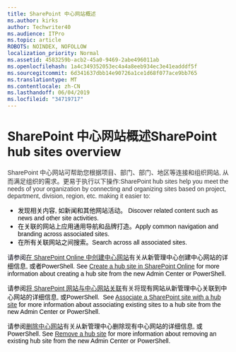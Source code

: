 ```yaml
---
title: SharePoint 中心网站概述
ms.author: kirks
author: Techwriter40
ms.audience: ITPro
ms.topic: article
ROBOTS: NOINDEX, NOFOLLOW
localization_priority: Normal
ms.assetid: 4583259b-acb2-45a0-9469-2abe496011ab
ms.openlocfilehash: 1a4c349352053ec4a4a8eeb934ec3e41eadddf5f
ms.sourcegitcommit: 6d341637dbb14e90726a1ce1d68f077ace9bb765
ms.translationtype: MT
ms.contentlocale: zh-CN
ms.lasthandoff: 06/04/2019
ms.locfileid: "34719717"
---
```

# <a name="sharepoint-hub-sites-overview"></a><span data-ttu-id="04853-102">SharePoint 中心网站概述</span><span class="sxs-lookup"><span data-stu-id="04853-102">SharePoint hub sites overview</span></span>

<p><span data-ttu-id="04853-103"><span style="font-size: 10.5pt; font-family: 'Verdana',sans-serif; color: #2f2f2f;">SharePoint 中心网站可帮助您根据项目、部门、部门、地区等连接和组织网站, 从而满足组织的需求。更易于执行以下操作:</span></span><span class="sxs-lookup"><span data-stu-id="04853-103"><span style="font-size: 10.5pt; font-family: 'Verdana',sans-serif; color: #2f2f2f;">SharePoint hub sites help you meet the needs of your organization by connecting and organizing sites based on project, department, division, region, etc. making it easier to:</span></span></span></p> <ul style="orphans: 2; -webkit-text-stroke-width: 0px; word-spacing: 0px;" type="disc"> <li style="color: black; ; font-size: 12pt; font-style: normal; font-weight: 400;"><span data-ttu-id="04853-104"><span style="font-size: 10.5pt; font-family: 'Verdana',sans-serif;"></span><span style="font-size: 10.5pt; font-family: 'Verdana',sans-serif;">发现相关内容, 如新闻和其他网站活动。&nbsp;</span></span><span class="sxs-lookup"><span data-stu-id="04853-104"><span style="font-size: 10.5pt; font-family: 'Verdana',sans-serif;"></span><span style="font-size: 10.5pt; font-family: 'Verdana',sans-serif;">Discover related content such as news and other site activities.&nbsp;</span></span></span></li> <li style="color: black; ; font-size: 12pt; font-style: normal; font-weight: 400;"><span data-ttu-id="04853-105"><span style="font-size: 10.5pt; font-family: 'Verdana',sans-serif;">在关联的网站上应用通用导航和品牌打造。</span></span><span class="sxs-lookup"><span data-stu-id="04853-105"><span style="font-size: 10.5pt; font-family: 'Verdana',sans-serif;">Apply common navigation and branding across associated sites. </span></span></span></li> <li style="color: black; ; font-size: 12pt; font-style: normal; font-weight: 400;"><span data-ttu-id="04853-106"><span style="font-size: 10.5pt; font-family: 'Verdana',sans-serif;">在所有关联网站之间搜索。</span></span><span class="sxs-lookup"><span data-stu-id="04853-106"><span style="font-size: 10.5pt; font-family: 'Verdana',sans-serif;">Search across all associated sites.</span></span></span></li> </ul> <p style="orphans: 2; -webkit-text-stroke-width: 0px; word-spacing: 0px;"><span data-ttu-id="04853-107"><span style="font-size: 10.5pt; font-family: 'Verdana',sans-serif; color: #000111;">请参阅</span><span style="font-size: 10.5pt; font-family: 'Verdana',sans-serif; color: #b01100;"><a href="https://docs.microsoft.com/en-us/sharepoint/create-hub-site">在 SharePoint Online 中创建中心网站</a></span>有关<span style="font-size: 10.5pt; font-family: 'Verdana',sans-serif; color: black; mso-themecolor: text1;">从新管理中心创建中心网站的详细信息, 或者</span><span style="font-size: 10.5pt; font-family: 'Verdana',sans-serif; color: black;">PowerShell</span><span style="font-size: 10.5pt; font-family: 'Verdana',sans-serif; color: black; mso-themecolor: text1;">.&nbsp;</span></span><span class="sxs-lookup"><span data-stu-id="04853-107"><span style="font-size: 10.5pt; font-family: 'Verdana',sans-serif; color: #000111;">See </span><span style="font-size: 10.5pt; font-family: 'Verdana',sans-serif; color: #b01100;"><a href="https://docs.microsoft.com/en-us/sharepoint/create-hub-site">Create a hub site in SharePoint Online</a> </span><span style="font-size: 10.5pt; font-family: 'Verdana',sans-serif; color: black; mso-themecolor: text1;">for more information about creating a hub site from the new Admin Center or </span><span style="font-size: 10.5pt; font-family: 'Verdana',sans-serif; color: black;">PowerShell</span><span style="font-size: 10.5pt; font-family: 'Verdana',sans-serif; color: black; mso-themecolor: text1;">.&nbsp;</span></span></span></p> <p style="orphans: 2; -webkit-text-stroke-width: 0px; word-spacing: 0px;"><span data-ttu-id="04853-108"><span style="font-size: 10.5pt; font-family: 'Verdana',sans-serif; color: black; mso-themecolor: text1;">请参阅</span><span style="font-size: 10.5pt; font-family: 'Verdana',sans-serif; color: #b01100;"><a href="https://support.office.com/en-us/article/associate-a-sharepoint-site-with-a-hub-site-ae0009fd-af04-4d3d-917d-88edb43efc05">将 SharePoint 网站与中心网站关联</a></span>有关将<span style="font-size: 10.5pt; font-family: 'Verdana',sans-serif; color: black; mso-themecolor: text1;">现有网站从新管理中心关联到中心网站的详细信息, 或</span><span style="font-size: 10.5pt; font-family: 'Verdana',sans-serif; color: black;">PowerShell</span><span style="font-size: 10.5pt; font-family: 'Verdana',sans-serif; color: black; mso-themecolor: text1;">.</span><span style="font-size: 10.5pt; font-family: 'Verdana',sans-serif; color: #b01100;"> &nbsp;</span></span><span class="sxs-lookup"><span data-stu-id="04853-108"><span style="font-size: 10.5pt; font-family: 'Verdana',sans-serif; color: black; mso-themecolor: text1;">See</span><span style="font-size: 10.5pt; font-family: 'Verdana',sans-serif; color: #b01100;"> <a href="https://support.office.com/en-us/article/associate-a-sharepoint-site-with-a-hub-site-ae0009fd-af04-4d3d-917d-88edb43efc05">Associate a SharePoint site with a hub site</a> </span><span style="font-size: 10.5pt; font-family: 'Verdana',sans-serif; color: black; mso-themecolor: text1;">for more information about associating existing sites to a hub site from the new Admin Center or </span><span style="font-size: 10.5pt; font-family: 'Verdana',sans-serif; color: black;">PowerShell</span><span style="font-size: 10.5pt; font-family: 'Verdana',sans-serif; color: black; mso-themecolor: text1;">.</span><span style="font-size: 10.5pt; font-family: 'Verdana',sans-serif; color: #b01100;"> &nbsp;</span></span></span></p> <p style="orphans: 2; -webkit-text-stroke-width: 0px; word-spacing: 0px;"><span data-ttu-id="04853-109"><span style="font-size: 10.5pt; font-family: 'Verdana',sans-serif; color: black; mso-themecolor: text1;">请参阅</span><span style="font-size: 10.5pt; font-family: 'Verdana',sans-serif; color: #b01100;"><a href="https://docs.microsoft.com/en-us/sharepoint/remove-hub-site">删除中心网站</a></span>有关<span style="font-size: 10.5pt; font-family: 'Verdana',sans-serif; color: black; mso-themecolor: text1;">从新管理中心删除现有中心网站的详细信息, 或</span><span style="font-size: 10.5pt; font-family: 'Verdana',sans-serif; color: black;">PowerShell</span><span style="font-size: 10.5pt; font-family: 'Verdana',sans-serif; color: black; mso-themecolor: text1;">.&nbsp;</span></span><span class="sxs-lookup"><span data-stu-id="04853-109"><span style="font-size: 10.5pt; font-family: 'Verdana',sans-serif; color: black; mso-themecolor: text1;">See</span><span style="font-size: 10.5pt; font-family: 'Verdana',sans-serif; color: #b01100;"> <a href="https://docs.microsoft.com/en-us/sharepoint/remove-hub-site">Remove a hub site</a> </span><span style="font-size: 10.5pt; font-family: 'Verdana',sans-serif; color: black; mso-themecolor: text1;">for more information about removing an existing hub site from the new Admin Center or </span><span style="font-size: 10.5pt; font-family: 'Verdana',sans-serif; color: black;">PowerShell</span><span style="font-size: 10.5pt; font-family: 'Verdana',sans-serif; color: black; mso-themecolor: text1;">.&nbsp;</span></span></span></p> <p>&nbsp;</p> <p style="orphans: 2; -webkit-text-stroke-width: 0px; word-spacing: 0px;">&nbsp;</p>

